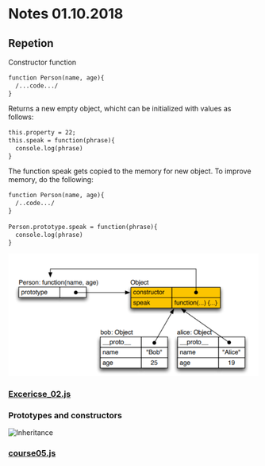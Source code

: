 # Notes 01.10.2018

## Repetion
Constructor function
```
function Person(name, age){
  /...code.../
}
```
Returns a new empty object, whicht can be initialized with values as follows:
```
this.property = 22;
this.speak = function(phrase){
  console.log(phrase)
}
```
The function speak gets copied to the memory for new object. To improve memory, do the following:
```
function Person(name, age){
  /..code.../
}

Person.prototype.speak = function(phrase){
  console.log(phrase)
}
```
![Prototype picture](../Graphics/Prototype.png)

### [Excericse_02.js](../Exercises/Exercise_02.js)

### Prototypes and constructors

![Inheritance](../Graphics/Inheritance_JSvsJava.pngGraphics/)

### [course05.js](../Courses/course05.js)



